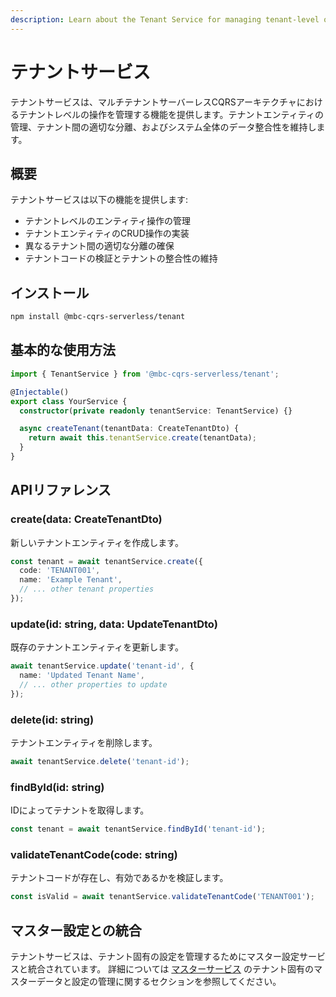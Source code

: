 ```yaml
---
description: Learn about the Tenant Service for managing tenant-level operations in a multi-tenant serverless CQRS architecture.
---
```


# テナントサービス

テナントサービスは、マルチテナントサーバーレスCQRSアーキテクチャにおけるテナントレベルの操作を管理する機能を提供します。テナントエンティティの管理、テナント間の適切な分離、およびシステム全体のデータ整合性を維持します。

## 概要

テナントサービスは以下の機能を提供します:
- テナントレベルのエンティティ操作の管理
- テナントエンティティのCRUD操作の実装
- 異なるテナント間の適切な分離の確保
- テナントコードの検証とテナントの整合性の維持

## インストール

```bash
npm install @mbc-cqrs-serverless/tenant
```

## 基本的な使用方法

```typescript
import { TenantService } from '@mbc-cqrs-serverless/tenant';

@Injectable()
export class YourService {
  constructor(private readonly tenantService: TenantService) {}

  async createTenant(tenantData: CreateTenantDto) {
    return await this.tenantService.create(tenantData);
  }
}
```

## APIリファレンス

### create(data: CreateTenantDto)

新しいテナントエンティティを作成します。

```typescript
const tenant = await tenantService.create({
  code: 'TENANT001',
  name: 'Example Tenant',
  // ... other tenant properties
});
```

### update(id: string, data: UpdateTenantDto)

既存のテナントエンティティを更新します。

```typescript
await tenantService.update('tenant-id', {
  name: 'Updated Tenant Name',
  // ... other properties to update
});
```

### delete(id: string)

テナントエンティティを削除します。

```typescript
await tenantService.delete('tenant-id');
```

### findById(id: string)

IDによってテナントを取得します。

```typescript
const tenant = await tenantService.findById('tenant-id');
```

### validateTenantCode(code: string)

テナントコードが存在し、有効であるかを検証します。

```typescript
const isValid = await tenantService.validateTenantCode('TENANT001');
```

## マスター設定との統合

テナントサービスは、テナント固有の設定を管理するためにマスター設定サービスと統合されています。 詳細については [マスターサービス](./master-service.md) のテナント固有のマスターデータと設定の管理に関するセクションを参照してください。
